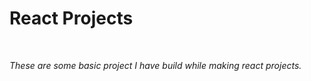 <h1>React Projects</h1><br>
<P><I>These are some basic project I have build while making react projects.</I></P>
